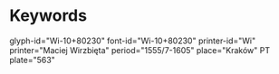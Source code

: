 # Keywords
glyph-id="Wi-10+80230"
font-id="Wi-10+80230"
printer-id="Wi"
printer="Maciej Wirzbięta"
period="1555/7-1605"
place="Kraków"
PT plate="563"
